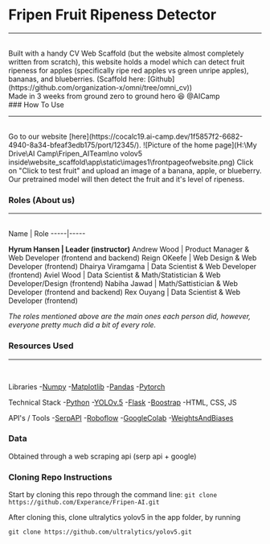 # Fripen Fruit Ripeness Detector
<hr>
<br>
Built with a handy CV Web Scaffold (but the website almost completely written from scratch), this website holds a model which can detect fruit ripeness for apples (specifically ripe red apples vs green unripe apples), bananas, and blueberries. (Scaffold here: [Github](https://github.com/organization-x/omni/tree/omni_cv))
<br>
Made in 3 weeks from ground zero to ground hero 😆 @AICamp 
<br>
### How To Use
<hr>
<br>
Go to our website [here](https://cocalc19.ai-camp.dev/1f5857f2-6682-4940-8a34-bfeaf3edb175/port/12345/). 
![Picture of the home page](H:\My Drive\AI Camp\Fripen_AITeam\no volov5 inside\website_scaffold\app\static\images1\frontpageofwebsite.png)
Click on "Click to test fruit" and upload an image of a banana, apple, or blueberry. Our pretrained model will then detect the fruit and it's level of ripeness.
<br>

### Roles (About us)
<hr>
<br>
Name | Role
-----|-----

**Hyrum Hansen | Leader (instructor)**
Andrew Wood | Product Manager & Web Developer (frontend and backend)
Reign OKeefe | Web Design & Web Developer (frontend)
Dhairya Viramgama | Data Scientist & Web Developer (frontend)
Aviel Wood | Data Scientist & Math/Statistician & Web Developer/Design (frontend)
Nabiha Jawad | Math/Sattistician & Web Developer (frontend and backend)
Rex Ouyang | Data Scientist & Web Developer (frontend)

*The roles mentioned above are the main ones each person did, however, everyone pretty much did a bit of every role.*
<br>

### Resources Used
<hr>
<br>

Libraries
-[Numpy](https://numpy.org)
-[Matplotlib](https://matplotlib.org/)
-[Pandas](https://pandas.pydata.org/)
-[Pytorch](https://pytorch.org/)

Technical Stack
-[Python](https://python.org)
-[YOLOv.5](https://github.com/ultralytics/yolov5)
-[Flask](https://flask.palletsprojects.com/en/2.1.x/)
-[Boostrap](https://getbootstrap.com/)
-HTML, CSS, JS

API's / Tools
-[SerpAPI](https://serpapi.com/dashboard)
-[Roboflow](https://roboflow.com)
-[GoogleColab](https://colab.research.google.com)
-[WeightsAndBiases](https://wandb.ai)

### Data
Obtained through a web scraping api (serp api + google)

### Cloning Repo Instructions

Start by cloning this repo through the command line:
`git clone https://github.com/Experance/Fripen-AI.git`

After cloning this, clone ultralytics yolov5 in the app folder, by running 

`git clone https://github.com/ultralytics/yolov5.git`
